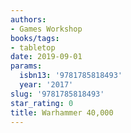 ```yaml
---
authors:
- Games Workshop
books/tags:
- tabletop
date: 2019-09-01
params:
  isbn13: '9781785818493'
  year: '2017'
slug: '9781785818493'
star_rating: 0
title: Warhammer 40,000
---
```


<!--more-->